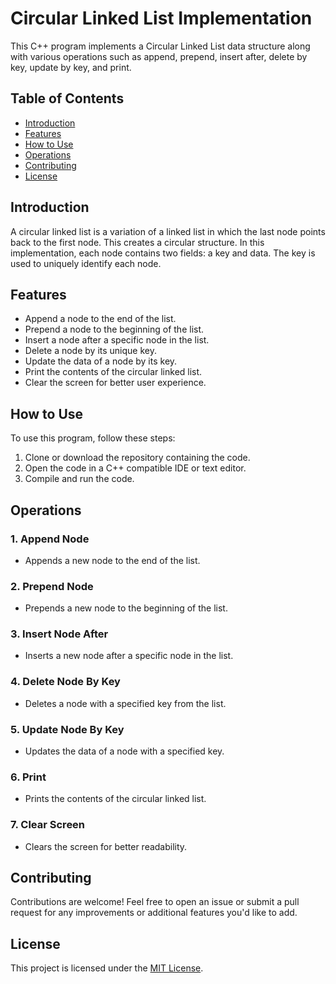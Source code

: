 # Circular Linked List Implementation

This C++ program implements a Circular Linked List data structure along with various operations such as append, prepend, insert after, delete by key, update by key, and print.

## Table of Contents

- [Introduction](#introduction)
- [Features](#features)
- [How to Use](#how-to-use)
- [Operations](#operations)
- [Contributing](#contributing)
- [License](#license)

## Introduction

A circular linked list is a variation of a linked list in which the last node points back to the first node. This creates a circular structure. In this implementation, each node contains two fields: a key and data. The key is used to uniquely identify each node.

## Features

- Append a node to the end of the list.
- Prepend a node to the beginning of the list.
- Insert a node after a specific node in the list.
- Delete a node by its unique key.
- Update the data of a node by its key.
- Print the contents of the circular linked list.
- Clear the screen for better user experience.

## How to Use

To use this program, follow these steps:

1. Clone or download the repository containing the code.
2. Open the code in a C++ compatible IDE or text editor.
3. Compile and run the code.

## Operations

### 1. Append Node
   - Appends a new node to the end of the list.

### 2. Prepend Node
   - Prepends a new node to the beginning of the list.

### 3. Insert Node After
   - Inserts a new node after a specific node in the list.

### 4. Delete Node By Key
   - Deletes a node with a specified key from the list.

### 5. Update Node By Key
   - Updates the data of a node with a specified key.

### 6. Print
   - Prints the contents of the circular linked list.

### 7. Clear Screen
   - Clears the screen for better readability.

## Contributing

Contributions are welcome! Feel free to open an issue or submit a pull request for any improvements or additional features you'd like to add.

## License

This project is licensed under the [MIT License](LICENSE).
